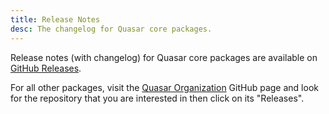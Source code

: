 ```yaml
---
title: Release Notes
desc: The changelog for Quasar core packages.
---
```


Release notes (with changelog) for Quasar core packages are available on [GitHub Releases](https://github.com/quasarframework/quasar/releases).

For all other packages, visit the [Quasar Organization](https://github.com/quasarframework) GitHub page and look for the repository that you are interested in then click on its "Releases".

<script doc>
import QuasarReleases from './QuasarReleases.vue'
</script>

<QuasarReleases />
